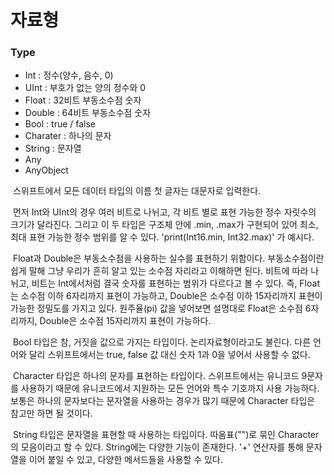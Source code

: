 # 자료형



### Type

- Int : 정수(양수, 음수, 0)
- UInt : 부호가 없는 양의 정수와 0
- Float : 32비트 부동소수점 숫자
- Double : 64비트 부동소수점 숫자
- Bool : true / false
- Charater : 하나의 문자
- String : 문자열
- Any
- AnyObject

​	스위프트에서 모든 데이터 타입의 이름 첫 글자는 대문자로 입력한다.

​	먼저 Int와 UInt의 경우 여러 비트로 나뉘고, 각 비트 별로 표현 가능한 정수 자릿수의 크기가 달라진다. 그리고 이 두 타입은 구조체 안에 .min, .max가 구현되어 있어 최소, 최대 표현 가능한 정수 범위를 알 수 있다. 'print(Int16.min, Int32.max)' 가 예시다.

​	Float과 Double은 부동소수점을 사용하는 실수를 표현하기 위함이다. 부동소수점이란 쉽게 말해 그냥 우리가 흔히 알고 있는 소수점 자리라고 이해하면 된다. 비트에 따라 나뉘고, 비트는 Int에서처럼 결국 숫자를 표현하는 범위가 다르다고 볼 수 있다. 즉, Float는 소수점 이하 6자리까지 표현이 가능하고, Double은 소수점 이하 15자리까지 표현이 가능한 정밀도를 가지고 있다. 원주율(pi) 값을 넣어보면 설명대로 Float은 소수점 6자리까지, Double은 소수점 15자리까지 표현이 가능하다.

​	Bool 타입은 참, 거짓을 값으로 가지는 타입이다. 논리자료형이라고도 불린다. 다른 언어와 달리 스위프트에서는 true, false 값 대신 숫자 1과 0을 넣어서 사용할 수 없다.

​	Character 타입은 하나의 문자를 표현하는 타입이다. 스위프트에서는 유니코드 9문자를 사용하기 때문에 유니코드에서 지원하는 모든 언어와 특수 기호까지 사용 가능하다. 보통은 하나의 문자보다는 문자열을 사용하는 경우가 많기 때문에 Character 타입은 참고만 하면 될 것이다.

​	String 타입은 문자열을 표현할 때 사용하는 타입이다. 따옴표("")로 묶인 Character의 모음이라고 할 수 있다. String에는 다양한 기능이 존재한다. '+' 연산자를 통해 문자열을 이어 붙일 수 있고, 다양한 메서드들을 사용할 수 있다. 

